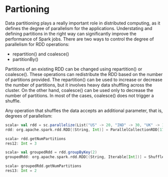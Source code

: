 # Partioning

Data partitioning plays a really important role in distributed computing, as it defines the degree of parallelism for the applications. Understating and defining partitions in the right way can significantly improve the performance of Spark jobs. There are two ways to control the degree of parallelism for RDD operations:

- repartition() and coalesce()
- partitionBy()

Partitions of an existing RDD can be changed using repartition() or coalesce(). These operations can redistribute the RDD based on the number of partitions provided. The repartition() can be used to increase or decrease the number of partitions, but it involves heavy data shuffling across the cluster. On the other hand, coalesce() can be used only to decrease the number of partitions. In most of the cases, coalesce() does not trigger a shuffle.

Any operation that shuffles the data accepts an additional parameter, that is, degrees of parallelism:

```scala
scala> val rdd = sc.parallelize(List("US" -> 20, "IND" -> 30, "UK" -> 10), 3)
rdd: org.apache.spark.rdd.RDD[(String, Int)] = ParallelCollectionRDD[17]

scala> rdd.getNumPartitions
res12: Int = 3
```

```scala
scala> val groupedRdd = rdd.groupByKey(2)
groupedRdd: org.apache.spark.rdd.RDD[(String, Iterable[Int])] = ShuffledRDD[18]

scala> groupedRdd.getNumPartitions
res13: Int = 2
```

